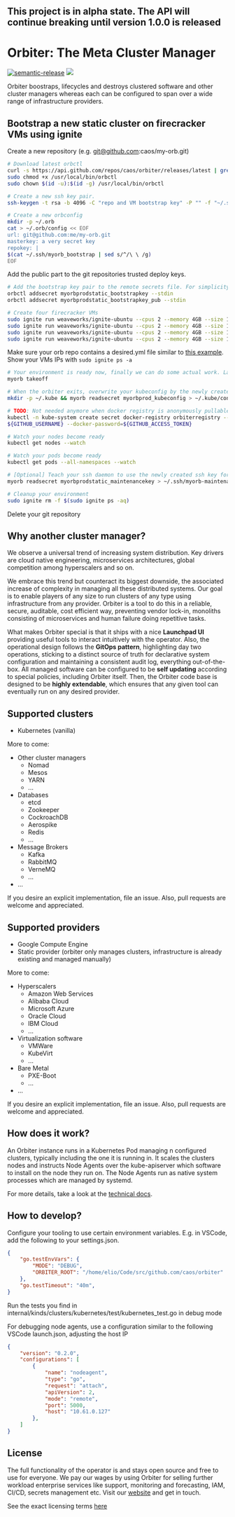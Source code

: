 This project is in alpha state. The API will continue breaking until version 1.0.0 is released
-----  

# Orbiter: The Meta Cluster Manager

[![semantic-release](https://img.shields.io/badge/%20%20%F0%9F%93%A6%F0%9F%9A%80-semantic--release-e10079.svg)](https://github.com/semantic-release/semantic-release) ![](https://github.com/caos/orbiter/workflows/Release/badge.svg)


Orbiter boostraps, lifecycles and destroys clustered software and other cluster managers whereas each can be configured to span over a wide range of infrastructure providers.

## Bootstrap a new static cluster on firecracker VMs using ignite

Create a new repository (e.g. git@github.com:caos/my-orb.git)  

```bash
# Download latest orbctl
curl -s https://api.github.com/repos/caos/orbiter/releases/latest | grep "browser_download_url.*orbctl-$(uname)-$(uname -m)" | cut -d '"' -f 4 | sudo wget -i - -O /usr/local/bin/orbctl -
sudo chmod +x /usr/local/bin/orbctl
sudo chown $(id -u):$(id -g) /usr/local/bin/orbctl

# Create a new ssh key pair.
ssh-keygen -t rsa -b 4096 -C "repo and VM bootstrap key" -P "" -f "~/.ssh/myorb_bootstrap" -q && ssh-add "~/.ssh/myorb_bootstrap"

# Create a new orbconfig
mkdir -p ~/.orb
cat > ~/.orb/config << EOF
url: git@github.com:me/my-orb.git
masterkey: a very secret key
repokey: |
$(cat ~/.ssh/myorb_bootstrap | sed s/^/\ \ /g)
EOF
```

Add the public part to the git repositories trusted deploy keys.  

```bash
# Add the bootstrap key pair to the remote secrets file. For simplicity, we use the repokey here.
orbctl addsecret myorbprodstatic_bootstrapkey --stdin
orbctl addsecret myorbprodstatic_bootstrapkey_pub --stdin

# Create four firecracker VMs
sudo ignite run weaveworks/ignite-ubuntu --cpus 2 --memory 4GB --size 15GB --ssh=~/.ssh/myorb_bootstrap.pub --ports 5000:5000 --ports 6443:6443 --name first
sudo ignite run weaveworks/ignite-ubuntu --cpus 2 --memory 4GB --size 15GB --ssh=~/.ssh/myorb_bootstrap.pub --ports 5000:5000 --ports 6443:6443 --name second
sudo ignite run weaveworks/ignite-ubuntu --cpus 2 --memory 4GB --size 15GB --ssh=~/.ssh/myorb_bootstrap.pub --ports 5000:5000 --ports 6443:6443 --name third
sudo ignite run weaveworks/ignite-ubuntu --cpus 2 --memory 4GB --size 15GB --ssh=~/.ssh/myorb_bootstrap.pub --ports 5000:5000 --ports 6443:6443 --name fourth
```

Make sure your orb repo contains a desired.yml file similar to [this example](examples/dayone/desired.yml). Show your VMs IPs with `sudo ignite ps -a`  

```bash
# Your environment is ready now, finally we can do some actual work. Launch a local orbiter that bootstraps your orb
myorb takeoff

# When the orbiter exits, overwrite your kubeconfig by the newly created admin kubeconfig
mkdir -p ~/.kube && myorb readsecret myorbprod_kubeconfig > ~/.kube/config

# TODO: Not needed anymore when docker registry is anonymously pullable #39
kubectl -n kube-system create secret docker-registry orbiterregistry --docker-server=docker.pkg.github.com --docker-username=
${GITHUB_USERNAME} --docker-password=${GITHUB_ACCESS_TOKEN}

# Watch your nodes become ready
kubectl get nodes --watch

# Watch your pods become ready
kubectl get pods --all-namespaces --watch

# [Optional] Teach your ssh daemon to use the newly created ssh key for connecting to the VMS directly. The bootstrap key is not going to work anymore. 
myorb readsecret myorbprodstatic_maintenancekey > ~/.ssh/myorb-maintenance && chmod 0600 ~/.ssh/myorb-maintenance && ssh-add ~/.ssh/myorb-maintenance

# Cleanup your environment
sudo ignite rm -f $(sudo ignite ps -aq)
```

Delete your git repository

## Why another cluster manager?

We observe a universal trend of increasing system distribution. Key drivers are cloud native engineering, microservices architectures, global competition among hyperscalers and so on.

We embrace this trend but counteract its biggest downside, the associated increase of complexity in managing all these distributed systems. Our goal is to enable players of any size to run clusters of any type using infrastructure from any provider. Orbiter is a tool to do this in a reliable, secure, auditable, cost efficient way, preventing vendor lock-in, monoliths consisting of microservices and human failure doing repetitive tasks.

What makes Orbiter special is that it ships with a nice **Launchpad UI** providing useful tools to interact intuitively with the operator. Also, the operational design follows the **GitOps pattern**, highlighting day two operations, sticking to a distinct source of truth for declarative system configuration and maintaining a consistent audit log, everything out-of-the-box. All managed software can be configured to be **self updating** according to special policies, including Orbiter itself. Then, the Orbiter code base is designed to be **highly extendable**, which ensures that any given tool can eventually run on any desired provider.

## Supported clusters

- Kubernetes (vanilla)

More to come:
- Other cluster managers
    - Nomad
    - Mesos
    - YARN
    - ...
- Databases
    - etcd
    - Zookeeper
    - CockroachDB
    - Aerospike
    - Redis
    - ...
- Message Brokers
    - Kafka
    - RabbitMQ
    - VerneMQ
    - ...
- ...

If you desire an explicit implementation, file an issue. Also, pull requests are welcome and appreciated.

## Supported providers

- Google Compute Engine
- Static provider (orbiter only manages clusters, infrastructure is already existing and managed manually)

More to come:
- Hyperscalers
    - Amazon Web Services
    - Alibaba Cloud
    - Microsoft Azure
    - Oracle Cloud
    - IBM Cloud
    - ...
- Virtualization software
    - VMWare
    - KubeVirt
    - ...
- Bare Metal
    - PXE-Boot
    - ...
- ... 

If you desire an explicit implementation, file an issue. Also, pull requests are welcome and appreciated.

## How does it work?

An Orbiter instance runs in a Kubernetes Pod managing n configured clusters, typically including the one it is running in. It scales the clusters nodes and instructs Node Agents over the kube-apiserver which software to install on the node they run on. The Node Agents run as native system processes which are managed by systemd.

For more details, take a look at the [technical docs](./docs/README.md).

## How to develop?

Configure your tooling to use certain environment variables. E.g. in VSCode, add the following to your settings.json.
```json
{
    "go.testEnvVars": {
        "MODE": "DEBUG",
        "ORBITER_ROOT": "/home/elio/Code/src/github.com/caos/orbiter"
    },
    "go.testTimeout": "40m",
}
```

Run the tests you find in internal/kinds/clusters/kubernetes/test/kubernetes_test.go in debug mode

For debugging node agents, use a configuration similar to the following VSCode launch.json, adjusting the host IP
```json
{
    "version": "0.2.0",
    "configurations": [
        {
            "name": "nodeagent",
            "type": "go",
            "request": "attach",
            "apiVersion": 2,
            "mode": "remote",
            "port": 5000,
            "host": "10.61.0.127"
        },
    ]
}
```
## License

The full functionality of the operator is and stays open source and free to use for everyone. We pay our wages by using Orbiter for selling further workload enterprise services like support, monitoring and forecasting, IAM, CI/CD, secrets management etc. Visit our [website](https://caos.ch) and get in touch.

See the exact licensing terms [here](./LICENSE)

